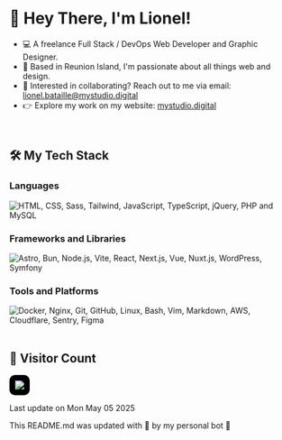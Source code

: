 
# 👋  Hey There, I'm Lionel!

- 💻 A freelance Full Stack / DevOps Web Developer and Graphic Designer.
- 🌴 Based in Reunion Island, I'm passionate about all things web and design.
- 📩 Interested in collaborating? Reach out to me via email: lionel.bataille@mystudio.digital
- 👉 Explore my work on my website: [mystudio.digital](https://mystudio.digital/)
<br>

## 🛠️  My Tech Stack
### Languages
<div>
	<img src="https://skillicons.dev/icons?i=html,css,sass,tailwind,js,ts,jquery,php,mysql" alt="HTML, CSS, Sass, Tailwind, JavaScript, TypeScript, jQuery, PHP and MySQL" title="HTML, CSS, Sass, Tailwind, JavaScript, TypeScript, jQuery, PHP, MySQL">
</div>

### Frameworks and Libraries
<div>
	<img src="https://skillicons.dev/icons?i=astro,bun,nodejs,vite,react,nextjs,vue,nuxtjs,wordpress,symfony" alt="Astro, Bun, Node.js, Vite, React, Next.js, Vue, Nuxt.js, WordPress, Symfony" title="Astro, Bun, Node.js, Vite, React, Next.js, Vue, Nuxt.js, WordPress, Symfony">
</div>

### Tools and Platforms
<div>
	<img src="https://skillicons.dev/icons?i=docker,nginx,git,github,linux,bash,vim,md,aws,cloudflare,sentry,figma" alt="Docker, Nginx, Git, GitHub, Linux, Bash, Vim, Markdown, AWS, Cloudflare, Sentry, Figma" title="Docker, Nginx, Git, GitHub, Linux, Bash, Vim, Markdown, AWS, Cloudflare, Sentry, Figma">
</div>
<br>

## 👀  Visitor Count

<img style="background-color: #000; padding: 10px; border-radius: 10px" src="https://profile-counter.glitch.me/Popwers/count.svg" />

Last update on Mon May 05 2025

This README.md was updated with 💖 by my personal bot 👾

